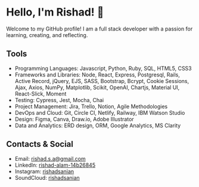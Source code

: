 
# Hello, I'm Rishad! 👋

Welcome to my GitHub profile! I am a full stack developer with a passion for learning, creating, and reflecting. 

## Tools

- Programming Languages: Javascript, Python, Ruby, SQL, HTML5, CSS3
- Frameworks and Libraries: Node, React, Express, Postgresql, Rails, Active Record, jQuery, EJS, SASS, Bootstrap, Bcrypt, Cookie Sessions, Ajax, Axios, NumPy,
Matplotlib, Scikit, OpenAI, Chartjs, Material UI, React-Slick, Moment
- Testing: Cypress, Jest, Mocha, Chai
- Project Management: Jira, Trello, Notion, Agile Methodologies
- DevOps and Cloud: Git, Circle CI, Netlify, Railway, IBM Watson Studio
- Design: Figma, Canva, Draw.io, Adobe Illustrator
- Data and Analytics: ERD design, ORM, Google Analytics, MS Clarity

 ## Contacts & Social

- Email: rishad.s.a@gmail.com
- LinkedIn: [rishad-alam-14b26845](www.linkedin.com/in/rishad-alam-14b26845)
- Instagram: [rishadsanian](https://www.instagram.com/rishadsanian/)
- SoundCloud: [rishadsanian](https://soundcloud.com/rishadsanian)

<!--
**rishadsanian/rishadsanian** is a ✨ _special_ ✨ repository because its `README.md` (this file) appears on your GitHub profile.

Here are some ideas to get you started:

- 🔭 I’m currently working on ...
- 🌱 I’m currently learning ...
- 👯 I’m looking to collaborate on ...
- 🤔 I’m looking for help with ...
- 💬 Ask me about ...
- 📫 How to reach me: ...
- 😄 Pronouns: ...
- ⚡ Fun fact: ...
-->

